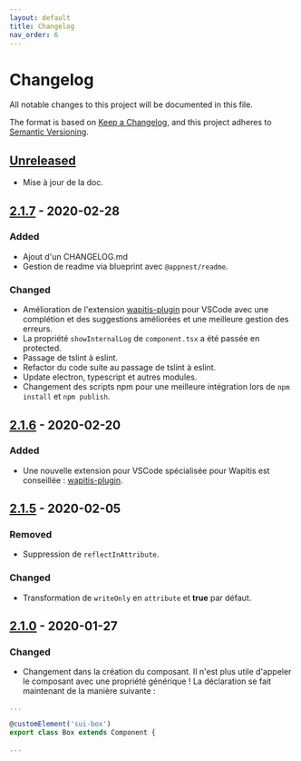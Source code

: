 ```yaml
---
layout: default
title: Changelog
nav_order: 6
---
```


# Changelog
All notable changes to this project will be documented in this file.

The format is based on [Keep a Changelog](https://keepachangelog.com/en/1.0.0/),
and this project adheres to [Semantic Versioning](https://semver.org/spec/v2.0.0.html).

## [Unreleased]
- Mise à jour de la doc.

## [2.1.7] - 2020-02-28
### Added
- Ajout d'un CHANGELOG.md
- Gestion de readme via blueprint avec `@appnest/readme`.

### Changed
- Amélioration de l'extension [wapitis-plugin](https://marketplace.visualstudio.com/items?itemName=NicolasBoyer.wapitis-plugin) pour VSCode avec une complétion et des suggestions améliorées et une meilleure gestion des erreurs.
- La propriété `showInternalLog` de `component.tsx` a été passée en protected.
- Passage de tslint à eslint.
- Refactor du code suite au passage de tslint à eslint.
- Update electron, typescript et autres modules.
- Changement des scripts npm pour une meilleure intégration lors de `npm install` et `npm publish`.

## [2.1.6] - 2020-02-20
### Added
- Une nouvelle extension pour VSCode spécialisée pour Wapitis est conseillée : [wapitis-plugin](https://marketplace.visualstudio.com/items?itemName=NicolasBoyer.wapitis-plugin).

## [2.1.5] - 2020-02-05
### Removed
- Suppression de `reflectInAttribute`.

### Changed
- Transformation de `writeOnly` en `attribute` et **true** par défaut.

## [2.1.0] - 2020-01-27
### Changed
- Changement dans la création du composant. Il n'est plus utile d'appeler le composant avec une propriété générique !
La déclaration se fait maintenant de la manière suivante :
```typescript
...

@customElement('sui-box')
export class Box extends Component {

...
```

[Unreleased]: https://github.com/NicolasBoyer/wapitis/compare/v2.1.7...HEAD
[2.1.7]: https://github.com/NicolasBoyer/wapitis/compare/2.1.6...2.1.7
[2.1.6]: https://github.com/NicolasBoyer/wapitis/compare/2.1.5...2.1.6
[2.1.5]: https://github.com/NicolasBoyer/wapitis/compare/2.1.0...2.1.5
[2.1.0]: https://github.com/NicolasBoyer/wapitis/releases/tag/2.1.0
